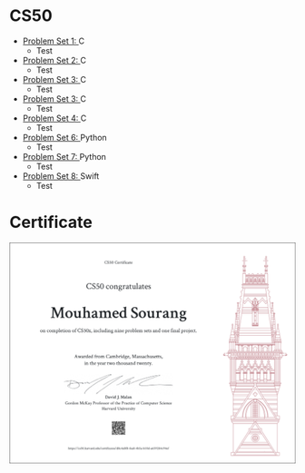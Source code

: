 #  CS50

-  [Problem Set 1: ](https://cs50.harvard.edu/x/2020/psets/1/) C</a>
    * Test
-  [Problem Set 2: ](https://cs50.harvard.edu/x/2020/psets/2/) C</a>
    * Test
-  [Problem Set 3: ](https://cs50.harvard.edu/x/2020/psets/3/) C</a>
    * Test
-  [Problem Set 3: ](https://cs50.harvard.edu/x/2020/psets/4/) C</a>
    * Test
-  [Problem Set 4: ](https://cs50.harvard.edu/x/2020/psets/5/) C</a>
    * Test
-  [Problem Set 6: ](https://cs50.harvard.edu/x/2020/psets/6/) Python</a>
    * Test
-  [Problem Set 7: ](https://cs50.harvard.edu/x/2020/psets/7/) Python</a>
    * Test
-  [Problem Set 8: ](https://cs50.harvard.edu/x/2020/psets/8/) Swift</a>
    * Test


#  Certificate 

![certificate](https://github.com/MoSourang/Havard_CS50/blob/master/CS50x.png)
 
